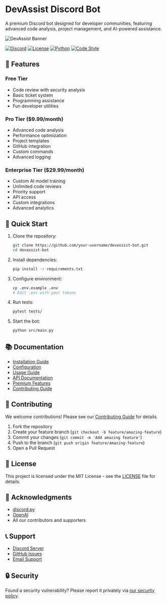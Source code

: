 # DevAssist Discord Bot

A premium Discord bot designed for developer communities, featuring advanced code analysis, project management, and AI-powered assistance.

![DevAssist Banner](IndieGo/IndieGO.JPG)

[![Discord](https://img.shields.io/discord/YOUR_DISCORD_SERVER_ID)](https://discord.gg/your-invite)
[![License](https://img.shields.io/github/license/your-username/devassist-bot)](LICENSE)
[![Python](https://img.shields.io/badge/python-3.8%2B-blue)](https://www.python.org/downloads/)
[![Code Style](https://img.shields.io/badge/code%20style-black-black)](https://github.com/psf/black)

## 🌟 Features

### Free Tier
- Code review with security analysis
- Basic ticket system
- Programming assistance
- Fun developer utilities

### Pro Tier ($9.99/month)
- Advanced code analysis
- Performance optimization
- Project templates
- GitHub integration
- Custom commands
- Advanced logging

### Enterprise Tier ($29.99/month)
- Custom AI model training
- Unlimited code reviews
- Priority support
- API access
- Custom integrations
- Advanced analytics

## 🚀 Quick Start

1. Clone the repository:
   ```bash
   git clone https://github.com/your-username/devassist-bot.git
   cd devassist-bot
   ```

2. Install dependencies:
   ```bash
   pip install -r requirements.txt
   ```

3. Configure environment:
   ```bash
   cp .env.example .env
   # Edit .env with your tokens
   ```

4. Run tests:
   ```bash
   pytest tests/
   ```

5. Start the bot:
   ```bash
   python src/main.py
   ```

## 📚 Documentation

- [Installation Guide](wiki/Installation.md)
- [Configuration](wiki/Configuration.md)
- [Usage Guide](wiki/Usage.md)
- [API Documentation](wiki/API.md)
- [Premium Features](wiki/Premium-Features.md)
- [Contributing Guide](wiki/Contributing.md)

## 🤝 Contributing

We welcome contributions! Please see our [Contributing Guide](CONTRIBUTING.md) for details.

1. Fork the repository
2. Create your feature branch (`git checkout -b feature/amazing-feature`)
3. Commit your changes (`git commit -m 'Add amazing feature'`)
4. Push to the branch (`git push origin feature/amazing-feature`)
5. Open a Pull Request

## 📄 License

This project is licensed under the MIT License - see the [LICENSE](LICENSE) file for details.

## 🙏 Acknowledgments

- [discord.py](https://github.com/Rapptz/discord.py)
- [OpenAI](https://openai.com/)
- All our contributors and supporters

## 📞 Support

- [Discord Server](https://discord.gg/your-invite)
- [GitHub Issues](https://github.com/your-username/devassist-bot/issues)
- [Email Support](mailto:support@your-domain.com)

## 🔒 Security

Found a security vulnerability? Please report it privately via [our security policy](SECURITY.md).
